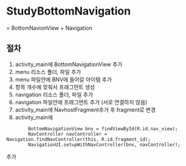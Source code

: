 # StudyBottomNavigation
= BottomNavionView + Navigation

## 절차
1) activity_main에 BottomNavigationView 추가
2) menu 리소스 폴더, 파일 추가
3) menu 파일안에 BNV에 들어갈 아이템 추가
4) 항목 개수에 맞춰서 프래그먼트 생성
5) navigation 리소스 폴더, 파일 추가
6) navigation 파일안에 프래그먼트 추가 (서로 연결하지 않음)
7) activity_main에 NavhostFragment추가 후 fragment로 변경
8) activity_main에 
```
        BottomNavigationView bnv = findViewById(R.id.nav_view);
        NavController navController = Navigation.findNavController(this, R.id.fragment_id);
        NavigationUI.setupWithNavController(bnv, navController);
```
추가
